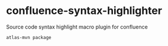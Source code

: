 # confluence-syntax-highlighter
Source code syntax highlight macro plugin for confluence

```bash
atlas-mvn package
```
